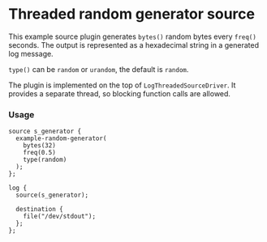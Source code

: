# Threaded random generator source

This example source plugin generates `bytes()` random bytes every `freq()` seconds.
The output is represented as a hexadecimal string in a generated log message.

`type()` can be `random` or `urandom`, the default is `random`.

The plugin is implemented on the top of `LogThreadedSourceDriver`. It provides a separate thread, so blocking function
calls are allowed.

### Usage

```
source s_generator {
  example-random-generator(
    bytes(32)
    freq(0.5)
    type(random)
  );
};

log {
  source(s_generator);

  destination {
    file("/dev/stdout");
  };
};
```
